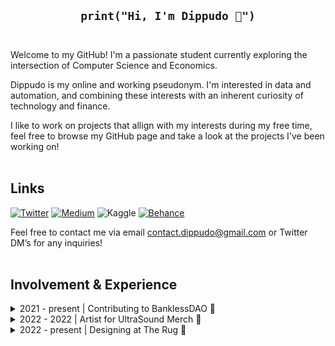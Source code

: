 ## <div align="center">```print("Hi, I'm Dippudo 👋")```</div><br>
Welcome to my GitHub! I'm a passionate student currently exploring the intersection of Computer Science and Economics.

Dippudo is my online and working pseudonym. I'm interested in data and automation, and combining these interests with an inherent curiosity of technology and finance.

I like to work on projects that allign with my interests during my free time, feel free to browse my GitHub page and take a look at the projects I've been working on! <br><br>

## Links

   <p align="left">
      <a href="https://twitter.com/dippudo">
         <img alt="Twitter" title="Follow me on Twitter" src="https://img.shields.io/badge/Twitter-1DA1F2?style=for-the-badge&logo=twitter&logoColor=white"/></a>
      <a href="https://dippudo.medium.com/">
         <img alt="Medium" title="Subscribe to my Medium blog" src="https://img.shields.io/badge/Medium-12100E?style=for-the-badge&logo=medium&logoColor=white"/></a>
         <img alt="Kaggle" title="My Data Science projects on Kaggle" src="https://img.shields.io/badge/Kaggle-20BEFF?style=for-the-badge&logo=Kaggle&logoColor=white"/></a>
      <a href="https://www.kaggle.com/dippudo">
         <img alt="Behance" title="View some of my Art on Behance" src="https://img.shields.io/badge/Behance-0054F7?style=for-the-badge&logo=behance&logoColor=white"/></a>
   </p>

Feel free to contact me via email contact.dippudo@gmail.com or Twitter DM’s for any inquiries!<br><br>

## Involvement & Experience
<details>
<summary>2021 - present | Contributing to BanklessDAO 🏴</summary>
<br>

The [BanklessDAO](https://twitter.com/banklessDAO) originated from the [Bankless podcast](https://twitter.com/BanklessHQ)

Contributing to the Design and Research Guilds for various projects as a Level 1, 2, and 3 of the DAO. I am Winner of the [BanklessDAO Fight Club NFT competition](https://opensea.io/collection/fight-club-golden-glove). Engaging in BanklessDAO spinoffs as well.

[Join us](https://discord.com/invite/bankless) for DAO work and to start your Bankless Journey! <br> <br> <br>

</details>

<details>
<summary>2022 - 2022 | Artist for UltraSound Merch 👕</summary>
<br>

A medium for artists and organizations to create merchandise for their respective communities.

My [winning entry](https://opensea.io/collection/fight-club-golden-glove) for the BanklessDAO Fight Club NFT was turned into a t-shirt [here](https://ultrasoundmerch.com/collections/fight-club)! <br> <br> <br>
</details>

<details>
<summary>2022 - present | Designing at The Rug 📰</summary>
<br>

The Onion of crypto. Perfectly expressing the meme culture of crypto with satirical news about the latest news and events of the industry. I have designed numerous headline images used for [The Rug](https://twitter.com/TheRugNews).

View the editions [here](https://therug.mirror.xyz/)! <br> <br> <br>
</details>

